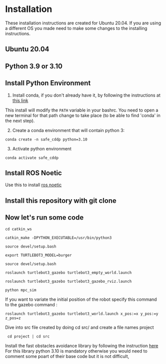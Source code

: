 # Installation

These installation instructions are created for Ubuntu 20.04. If you are using a different OS you made need to make some changes to the installing instructions. 


## Ubuntu 20.04
## Python 3.9 or 3.10

## Install Python Environment


1. Install conda, if you don't already have it, by following the instructions at [this link](https://docs.conda.io/projects/conda/en/latest/user-guide/install/)

This install will modify the `PATH` variable in your bashrc.
You need to open a new terminal for that path change to take place (to be able to find 'conda' in the next step).

2. Create a conda environment that will contain python 3:
```
conda create -n safe_cddp python=3.10
```
3. Activate python environment

```
conda activate safe_cddp
```

## Install ROS Noetic 

Use this to install [ros noetic](https://wiki.ros.org/noetic/Installation/Ubuntu)

## Install this repository with git clone 

## Now let's run some code

```
cd catkin_ws
```


```
catkin_make -DPYTHON_EXECUTABLE=/usr/bin/python3
```


```
source devel/setup.bash 
```

```
export TURTLEBOT3_MODEL=burger
```

```
source devel/setup.bash 
```
```
roslaunch turtlebot3_gazebo turtlebot3_empty_world.launch 
```

```
roslaunch turtlebot3_gazebo turtlebot3_gazebo_rviz.launch
```
```
python mpc_sim
```

If you want to variate the initial position of the robot specify this command to the gazebo command :
```
roslaunch turtlebot3_gazebo turtlebot3_world.launch x_pos:=x y_pos:=y z_pos=z
```

Dive into src file created by doing cd src/ and create a file names project 
```
 cd project | cd src
```


Install the fast obstacles avoidance library by following the instruction [here](https://github.com/hubernikus/fast_obstacle_avoidance/tree/main)
For this library python 3.10 is mandatory otherwise you would need to comment some poart of their base code but it is not difficult, 

